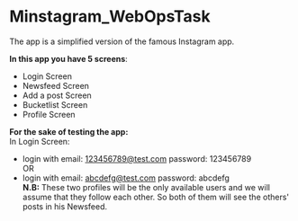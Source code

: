 # Minstagram_WebOpsTask
The app is a simplified version of the famous Instagram app.

__In this app you have 5 screens__:
* Login Screen
* Newsfeed Screen
* Add a post Screen
* Bucketlist Screen
* Profile Screen
                                    
__For the sake of testing the app:__  
In Login Screen: 
* login with email: 123456789@test.com password: 123456789  
  OR
* login with email: abcdefg@test.com password: abcdefg  
  __N.B:__ These two profiles will be the only available users and we will assume that they follow each other. So both of them will see the others' posts in his Newsfeed.
  
  
